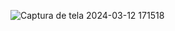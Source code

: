 ![Captura de tela 2024-03-12 171518](https://github.com/robsondionisio/alura-plus/assets/108960277/f06345e5-edd5-4324-a53e-e06f4f835735)
